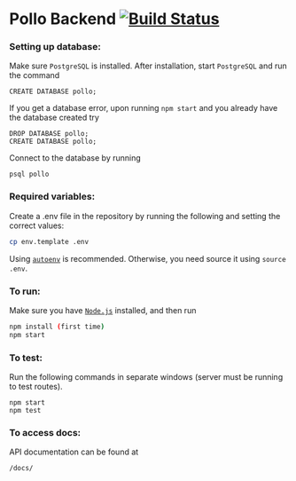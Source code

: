 # Pollo Backend [![Build Status](https://travis-ci.org/cuappdev/pollo-backend.svg?branch=master)](https://travis-ci.org/cuappdev/pollo-backend)

### Setting up database:
Make sure `PostgreSQL` is installed. After installation, start `PostgreSQL` and run the command
````
CREATE DATABASE pollo;
````
If you get a database error, upon running `npm start` and you already have the database created try
````
DROP DATABASE pollo;
CREATE DATABASE pollo;
````
Connect to the database by running
````
psql pollo
````

### Required variables:
Create a .env file in the repository by running the following and setting the correct values:
```bash
cp env.template .env
```

Using [`autoenv`](https://github.com/kennethreitz/autoenv) is recommended. Otherwise, you need source it using `source .env`.

### To run:
Make sure you have [`Node.js`](https://nodejs.org/en/download/) installed, and then run
````bash
npm install (first time)
npm start
````
### To test:
Run the following commands in separate windows (server must be running to test routes).
````
npm start
npm test
````

### To access docs:
API documentation can be found at
````
/docs/
````
